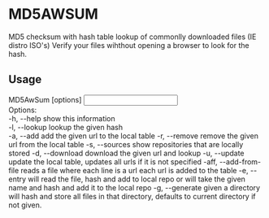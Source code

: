 MD5AWSUM
==================

MD5 checksum with hash table lookup of commonlly downloaded files (IE distro ISO's)
Verify your files wihthout opening a browser to look for the hash.

Usage
------------------
MD5AwSum [options] <input>   
Options:    
	-h, --help		show this information   
	-l, --lookup		lookup the given hash   
	-a, --add		add the given url to the local table
	-r, --remove		remove the given url from the local table
	-s, --sources		show repositories that are locally stored
	-d, --download		download the given url and lookup
	-u, --update		update the local table, updates
				all urls if it is not specified
	-aff, --add-from-file	reads a file where each line is a url
				each url is added to the table
	-e, --entry		will read the file, hash and add to local
				repo or will take the given name and
				hash and add it to the local repo
	-g, --generate		given a directory will hash and store
				all files in that directory, defaults
				to current directory if not given.

